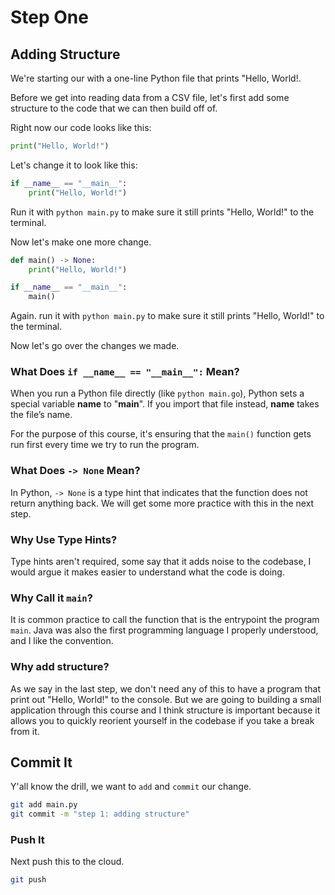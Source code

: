 # Step One

## Adding Structure

We're starting our with a one-line Python file that prints "Hello, World!.

Before we get into reading data from a CSV file, let's first add some structure to the code that we can then build off of.

Right now our code looks like this:

```python
print("Hello, World!")
```

Let's change it to look like this:

```python
if __name__ == "__main__":
    print("Hello, World!")
```

Run it with `python main.py` to make sure it still prints "Hello, World!" to the terminal.

Now let's make one more change.

```python
def main() -> None:
    print("Hello, World!")

if __name__ == "__main__":
    main()
```

Again. run it with `python main.py` to make sure it still prints "Hello, World!" to the terminal.

Now let's go over the changes we made.

### What Does `if __name__ == "__main__":` Mean?

When you run a Python file directly (like `python main.go`), Python sets a special variable __name__ to "__main__". If you import that file instead, __name__ takes the file’s name.

For the purpose of this course, it's ensuring that the `main()` function gets run first every time we try to run the program.

### What Does `-> None` Mean?

In Python, `-> None` is a type hint that indicates that the function does not return anything back. We will get some more practice with this in the next step.

### Why Use Type Hints?

Type hints aren't required, some say that it adds noise to the codebase, I would argue it makes easier to understand what the code is doing.

### Why Call it `main`?

It is common practice to call the function that is the entrypoint the program `main`. Java was also the first programming language I properly understood, and I like the convention.

### Why add structure?

As we say in the last step, we don't need any of this to have a program that print out "Hello, World!" to the console. But we are going to building a small application through this course and I think structure is important because it allows you to quickly reorient yourself in the codebase if you take a break from it.

## Commit It

Y'all know the drill, we want to `add` and `commit` our change.

```bash
git add main.py
git commit -m "step 1: adding structure"
```


### Push It

Next push this to the cloud.

```bash
git push
```
